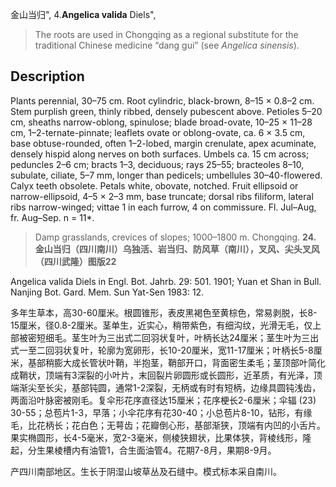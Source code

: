 金山当归",
4.**Angelica valida** Diels",

> The roots are used in Chongqing as a regional substitute for the traditional Chinese medicine “dang gui” (see *Angelica* *sinensis*).

## Description
Plants perennial, 30–75 cm. Root cylindric, black-brown, 8–15 × 0.8–2 cm. Stem purplish green, thinly ribbed, densely pubescent above. Petioles 5–20 cm, sheaths narrow-oblong, spinulose; blade broad-ovate, 10–25 × 11–28 cm, 1–2-ternate-pinnate; leaflets ovate or oblong-ovate, ca. 6 × 3.5 cm, base obtuse-rounded, often 1–2-lobed, margin crenulate, apex acuminate, densely hispid along nerves on both surfaces. Umbels ca. 15 cm across; peduncles 2–6 cm; bracts 1–3, deciduous; rays 25–55; bracteoles 8–10, subulate, ciliate, 5–7 mm, longer than pedicels; umbellules 30–40-flowered. Calyx teeth obsolete. Petals white, obovate, notched. Fruit ellipsoid or narrow-ellipsoid, 4–5 × 2–3 mm, base truncate; dorsal ribs filiform, lateral ribs narrow-winged; vittae 1 in each furrow, 4 on commissure. Fl. Jul–Aug, fr. Aug–Sep. n = 11*.

> Damp grasslands, crevices of slopes; 1000–1800 m. Chongqing.
**24. 金山当归（四川南川）乌独活、岩当归、防风草（南川），叉风、尖头叉风（四川武隆）图版22**

Angelica valida Diels in Engl. Bot. Jahrb. 29: 501. 1901; Yuan et Shan in Bull. Nanjing Bot. Gard. Mem. Sun Yat-Sen 1983: 12.

多年生草本，高30-60厘米。根圆锥形，表皮黑褐色至黄棕色，常易剥脱，长8-15厘米，径0.8-2厘米。茎单生，近实心，稍带紫色，有细沟纹，光滑无毛，仅上部被密短细毛。茎生叶为三出式二回羽状复叶，叶柄长达24厘米；茎生叶为三出式一至二回羽状复叶，轮廓为宽卵形，长10-20厘米，宽11-17厘米；叶柄长5-8厘米，基部稍膨大成长管状叶鞘，半抱茎，鞘部开口，背面密生柔毛；茎顶部叶简化成鞘状，顶端有3深裂的小叶片，末回裂片卵圆形或长圆形，近革质，有光泽，顶端渐尖至长尖，基部钝圆，通常1-2深裂，无柄或有时有短柄，边缘具圆钝浅齿，两面沿叶脉密被刚毛。复伞形花序直径达15厘米；花序梗长2-6厘米；伞辐 (23) 30-55；总苞片1-3，早落；小伞花序有花30-40；小总苞片8-10，钻形，有缘毛，比花柄长；花白色；无萼齿；花瓣倒心形，基部渐狭，顶端有内凹的小舌片。果实椭圆形，长4-5毫米，宽2-3毫米，侧棱狭翅状，比果体狭，背棱线形，隆起，分生果棱槽内有油管1，合生面油管4。花期7-8月，果期8-9月。

产四川南部地区。生长于阴湿山坡草丛及石缝中。模式标本采自南川。
